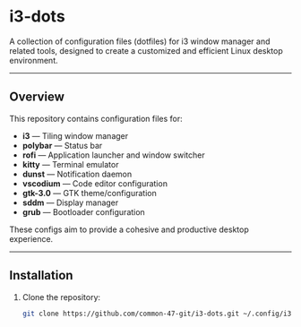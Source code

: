 # i3-dots

A collection of configuration files (dotfiles) for i3 window manager and related tools, designed to create a customized and efficient Linux desktop environment.

---

## Overview

This repository contains configuration files for:

- **i3** — Tiling window manager
- **polybar** — Status bar
- **rofi** — Application launcher and window switcher
- **kitty** — Terminal emulator
- **dunst** — Notification daemon
- **vscodium** — Code editor configuration
- **gtk-3.0** — GTK theme/configuration
- **sddm** — Display manager
- **grub** — Bootloader configuration

These configs aim to provide a cohesive and productive desktop experience.

---

## Installation

1. Clone the repository:

   ```bash
   git clone https://github.com/common-47-git/i3-dots.git ~/.config/i3-dots
